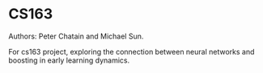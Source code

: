 # CS163
Authors: Peter Chatain and Michael Sun.

For cs163 project, exploring the connection between neural networks and boosting in early learning dynamics. 
